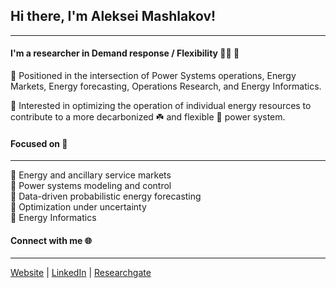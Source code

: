 
## Hi there, I'm Aleksei Mashlakov!

---

#### I'm a researcher in Demand response / Flexibility :man_technologist: :electric_plug:

:small_orange_diamond: Positioned in the intersection of Power Systems operations, Energy Markets, Energy forecasting, Operations Research, and Energy Informatics. 

:small_orange_diamond: Interested in optimizing the operation of individual energy resources to contribute to a more decarbonized :shamrock: and flexible :battery: power system. 

#### Focused on :gem:

---

 :small_orange_diamond: Energy and ancillary service markets \
 :small_orange_diamond: Power systems modeling and control \
 :small_orange_diamond: Data-driven probabilistic energy forecasting \
 :small_orange_diamond: Optimization under uncertainty \
 :small_orange_diamond: Energy Informatics 

#### Connect with me :globe_with_meridians:

---

[Website][website] | [LinkedIn][linkedin] | [Researchgate][researchgate]

<br />

[website]: https://aleksei-mashlakov.github.io/
[linkedin]: https://www.linkedin.com/in/mashlakov/
[researchgate]: https://www.researchgate.net/profile/Aleksei-Mashlakov
